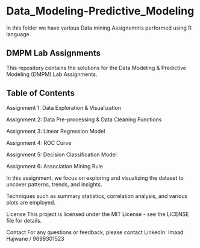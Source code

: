 # Data_Modeling-Predictive_Modeling

In this folder we have various Data mining Assignemnts performed using R language.

DMPM Lab Assignments
------------------------
This repository contains the solutions for the Data Modeling & Predictive Modeling (DMPM) Lab Assignments.

Table of Contents
--------------------------
Assignment 1: Data Exploration & Visualization

Assignment 2: Data Pre-processing & Data Cleaning Functions

Assignment 3: Linear Regression Model

Assignment 4: ROC Curve

Assignment 5: Decision Classification Model

Assignment 6: Association Mining Rule



In this assignment, we focus on exploring and visualizing the dataset to uncover patterns, trends, and insights. 

Techniques such as summary statistics, correlation analysis, and various plots are employed.



License
This project is licensed under the MIT License - see the LICENSE file for details.

Contact
For any questions or feedback, please contact LinkedIn: Imaad Hajwane / 9699301523

